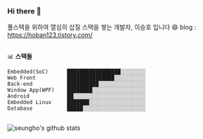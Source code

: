 ### Hi there 👋

풀스택을 위하여 열심히 삽질 스택을 쌓는 개발자, 이승호 입니다 😄
<em></em>
blog : https://hoban123.tistory.com/
<em></em>

##
📊 **스택들**
<!--START_SECTION:waka-->
```text
Embedded(SoC)      █████████████████░░░░░░░░   
Web Front          ███████████████░░░░░░░░░░   
Back-end           ██████████░░░░░░░░░░░░░░░   
Window App(WPF)    ████████░░░░░░░░░░░░░░░░░   
Android            ██░░░░░░░░░░░░░░░░░░░░░░░   
Embedded Linux     ███████░░░░░░░░░░░░░░░░░░
Database           █████░░░░░░░░░░░░░░░░░░░░   
```

##
![seungho's github stats](https://github-readme-stats.vercel.app/api?username=dltmdgh0611&show_icons=true)
